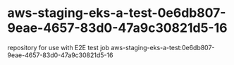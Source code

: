 # aws-staging-eks-a-test-0e6db807-9eae-4657-83d0-47a9c30821d5-16
repository for use with E2E test job aws-staging-eks-a-test:0e6db807-9eae-4657-83d0-47a9c30821d5-16
